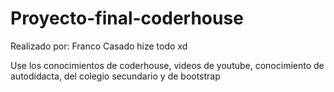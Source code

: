 # Proyecto-final-coderhouse

Realizado por: Franco Casado
hize todo xd

Use los conocimientos de coderhouse, videos de youtube, conocimiento de autodidacta, del colegio secundario y de bootstrap
